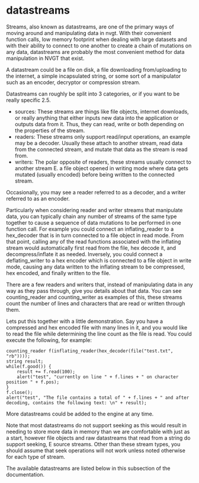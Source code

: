 # datastreams
Streams, also known as datastreams, are one of the primary ways of moving around and manipulating data in nvgt. With their convenient function calls, low memory footprint when dealing with large datasets and with their ability to connect to one another to create a chain of mutations on any data, datastreams are probably the most convenient method for data manipulation in NVGT that exist.

A datastream could be a file on disk, a file downloading from/uploading to the internet, a simple incapsulated string, or some sort of a manipulator such as an encoder, decryptor or compression stream.

Datastreams can roughly be split into 3 categories, or if you want to be really specific 2.5.
* sources: These streams are things like file objects, internet downloads, or really anything that either inputs new data into the application or outputs data from it. Thus, they can read, write or both depending on the properties of the stream.
* readers: These streams only support read/input operations, an example may be a decoder. Usually these attach to another stream, read data from the connected stream, and mutate that data as the stream is read from.
* writers: The polar opposite of readers, these streams usually connect to another stream E. a file object opened in writing mode where data gets mutated (usually encoded) before being written to the connected stream.

Occasionally, you may see a reader referred to as a decoder, and a writer referred to as an encoder.

Particularly when considering reader and writer streams that manipulate data, you can typically chain any number of streams of the same type together to cause a sequence of data mutations to be performed in one function call. For example you could connect an inflating_reader to a hex_decoder that is in turn connected to a file object in read mode. From that point, calling any of the read functions associated with the inflating stream would automatically first read from the file, hex decode it, and decompress/inflate it as needed. Inversely, you could connect a deflating_writer to a hex encoder which is connected to a file object in write mode, causing any data written to the inflating stream to be compressed, hex encoded, and finally written to the file.

There are a few readers and writers that, instead of manipulating data in any way as they pass through, give you details about that data. You can see counting_reader and counting_writer as examples of this, these streams count the number of lines and characters that are read or written through them.

Lets put this together with a little demonstration. Say you have a compressed and hex encoded file with many lines in it, and you would like to read the file while determining the line count as the file is read. You could execute the following, for example:
```
counting_reader f(inflating_reader(hex_decoder(file("test.txt", "rb"))));
string result;
while(f.good()) {
	result += f.read(100);
	alert("test", "currently on line " + f.lines + " on character position " + f.pos);
}
f.close();
alert("test", "The file contains a total of " + f.lines + " and after decoding, contains the following text: \n" + result);
```

More datastreams could be added to the engine at any time.

Note that most datastreams do not support seeking as this would result in needing to store more data in memory than we are comfortable with just as a start, however file objects and raw datastreams that read from a string do support seeking, E source streams. Other than these stream types, you should assume that seek operations will not work unless noted otherwise for each type of stream.

The available datastreams are listed below in this subsection of the documentation.
